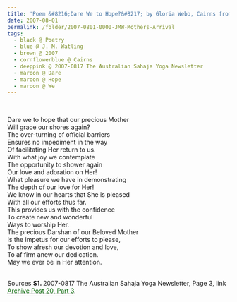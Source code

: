 ```yaml
---
title: 'Poem &#8216;Dare We to Hope?&#8217; by Gloria Webb, Cairns from the 2007-0817 The Australian Sahaja Yoga Newsletter, Page 3'
date: 2007-08-01
permalink: /folder/2007-0801-0000-JMW-Mothers-Arrival
tags:
  - black @ Poetry
  - blue @ J. M. Watling
  - brown @ 2007
  - cornflowerblue @ Cairns
  - deeppink @ 2007-0817 The Australian Sahaja Yoga Newsletter 
  - maroon @ Dare
  - maroon @ Hope
  - maroon @ We  
---
```


<br>

<p>
Dare we to hope that our precious Mother<br>
Will grace our shores again?<br>
The over-turning of official barriers<br>
Ensures no impediment in the way<br>
Of facilitating Her return to us.<br>
With what joy we contemplate<br>
The opportunity to shower again<br>
Our love and adoration on Her!<br>
What pleasure we have in demonstrating<br>
The depth of our love for Her!<br>
We know in our hearts that She is pleased<br>
With all our efforts thus far.<br>
This provides us with the confidence<br>
To create new and wonderful<br>
Ways to worship Her.<br>
The precious Darshan of our Beloved Mother<br>
Is the impetus for our efforts to please,<br>
To show afresh our devotion and love,<br>
To af firm anew our dedication.<br>
May we ever be in Her attention.<br>
</p>

<br>

<wave-list>
<list-title color="DarkSeaGreen" width="40">Sources</list-title>
  <list-item color="BlanchedAlmond"  width="280"><b>S1. </b> 2007-0817 The Australian Sahaja Yoga Newsletter, Page 3, link <a href="https://seven-teams.github.io/archives/2024/0706"><font color="DarkGreen">Archive Post 20, Part 3</font></a>.</list-item>
</wave-list>
